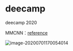 # deecamp
deecamp 2020



MMCNN：[reference](https://github.com/ziyujia/ECML-PKDD_MMCNN)

![image-20200701170054014](D:\code\Jupyter\medical\deecamp\deecamp\imgs\mmcnn.png)